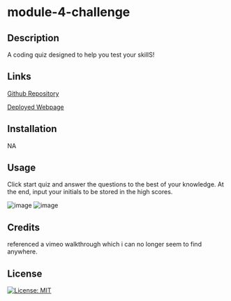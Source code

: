 # module-4-challenge

## Description
A coding quiz designed to help you test your skillS!

## Links

[Github Repository](https://github.com/carsongarbe/module-4-challenge)

[Deployed Webpage](https://carsongarbe.github.io/module-4-challenge/)

## Installation
NA

## Usage
Click start quiz and answer the questions to the best of your knowledge. At the end, input your initials to be stored in the high scores.

![image](https://user-images.githubusercontent.com/115752437/201539698-b77e1717-1aa4-4ee5-9e54-cf8e58658018.png)
![image](https://user-images.githubusercontent.com/115752437/201539721-d1849a64-e912-4b24-ba5d-4426a8d7c511.png)

## Credits
referenced a vimeo walkthrough which i can no longer seem to find anywhere.

## License

[![License: MIT](https://img.shields.io/badge/License-MIT-yellow.svg)](https://opensource.org/licenses/MIT)

